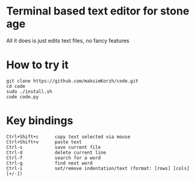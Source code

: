# Terminal based text editor for stone age
All it does is just edits text files, no fancy features

# How to try it
    git clone https://github.com/maksimKorzh/code.git
    cd code
    sudo ./install.sh
    code code.py

# Key bindings
    Ctrl+Shift+c      copy text selected via mouse
    Ctrl+Shift+v      paste text
    Ctrl-s            save current file
    Ctrl-d            delete current line
    Ctrl-f            search for a word
    Ctrl-g            find next word
    Ctrl-i            set/remove indentation/text (format: [rows] [cols] [+/-])
